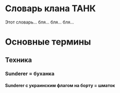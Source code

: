 # Словарь клана ТАНК
Этот словарь... бля... бля... бля...

# Основные термины
## Техника
### Sunderer = буханка
#### Sunderer с украинским флагом на борту = шматок
